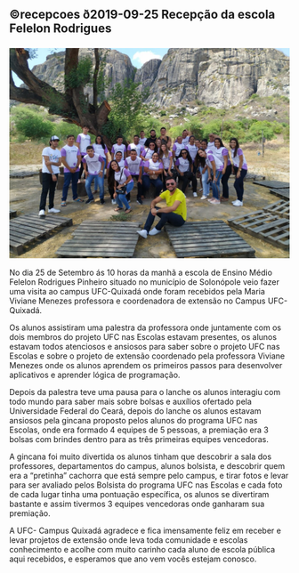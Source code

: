 ## ©recepcoes ð2019-09-25 Recepção da escola Felelon Rodrigues

###

![](__capa.jpeg)

No dia 25 de Setembro ás 10 horas da manhã a escola de Ensino Médio Felelon Rodrigues Pinheiro situado no município de Solonópole veio fazer uma visita ao campus UFC-Quixadá onde foram recebidos pela Maria Viviane Menezes professora e coordenadora de extensão no Campus UFC-Quixadá.

Os alunos assistiram uma palestra da professora onde juntamente com os dois membros do projeto UFC nas Escolas estavam presentes, os alunos estavam todos atenciosos e ansiosos para saber sobre o projeto UFC nas Escolas e sobre o projeto de extensão coordenado pela professora Viviane Menezes onde os alunos aprendem os primeiros passos para desenvolver aplicativos e aprender lógica de programação.

Depois da palestra teve uma pausa para o lanche os alunos interagiu com todo mundo para saber mais sobre bolsas e auxílios ofertado pela Universidade Federal do Ceará, depois do lanche os alunos estavam ansiosos pela gincana proposto pelos alunos do programa UFC nas Escolas, onde era formado 4 equipes de 5 pessoas, a premiação era 3 bolsas com brindes dentro para as três primeiras equipes vencedoras.

A gincana foi muito divertida os alunos tinham que descobrir a sala dos professores, departamentos do campus, alunos bolsista, e descobrir quem era a “pretinha” cachorra que está sempre pelo campus, e tirar fotos e levar para ser avaliado pelos Bolsista do programa UFC nas Escolas e cada foto de cada lugar tinha uma pontuação específica, os alunos se divertiram bastante e assim tivermos 3 equipes vencedoras onde ganharam sua premiação.

A UFC- Campus Quixadá agradece e fica imensamente feliz em receber e levar projetos de extensão onde leva toda comunidade e escolas conhecimento e acolhe com muito carinho cada aluno de escola pública aqui recebidos, e esperamos que ano vem vocês estejam conosco.
